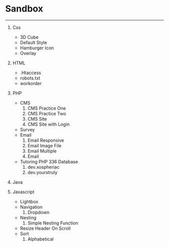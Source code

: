 # Sandbox
---

1. Css
   * 3D Cube
   * Default Style
   * Hamburger Icon
   * Overlay

2. HTML
   * .Htaccess
   * robots.txt
   * workorder

3. PHP
   * CMS
      1. CMS Practice One
      2. CMS Practice Two
      3. CMS Site
      4. CMS Site with Login
   * Survey
   * Email
      1. Email Responsive
      2. Email Image File
      3. Email Multiple 
      4. Email
    * Tutoring PHP 336 Database
      1. dev.xospheriac
      2. dev.yourstruly

4. Java

5. Javascript
   * Lightbox
   * Navigation
     1. Dropdown
   * Nesting
     1. Simple Nesting Function
   * Resize Header On Scroll
   * Sort
   	 1. Alphabetical
